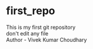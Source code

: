 # first_repo
This is my first git repository 
<br>
don't edit any file 
<br>
Author - Vivek Kumar Choudhary
